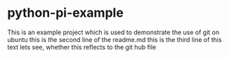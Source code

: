 # python-pi-example

This is an example project which is used to demonstrate the use of git on ubuntu
this is the second line of the readme.md
this is the third line of this text lets see, whether this reflects to the git hub file


